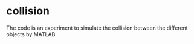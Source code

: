 # collision

The code is an experiment to simulate the collision between the different objects by MATLAB.

